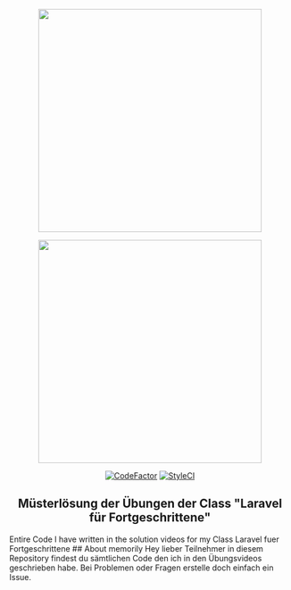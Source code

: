 <p align="center"><a href="https://www.webmasters-fernakademie.de"><img src="https://www.webmasters-fernakademie.de/images/wfa_img/logo-wfa.png?1571290125" width="400"></a></p>
<p align="center"><a href="https://laravel.com/"><img src="https://res.cloudinary.com/dtfbvvkyp/image/upload/v1566331377/laravel-logolockup-cmyk-red.svg" width="400">
    </a>  
    </p>
<p align="center">
<a href="https://www.codefactor.io/repository/github/cosnavel/webmasters-laravel-fuer-fortgeschrittene"><img src="https://www.codefactor.io/repository/github/cosnavel/webmasters-laravel-fuer-fortgeschrittene/badge" alt="CodeFactor" /></a>
 <a href="https://github.styleci.io/repos/274353378"><img src="https://github.styleci.io/repos/274353378/shield?branch=master" alt="StyleCI"></a>
</p>
<h2 align="center">
Müsterlösung der Übungen der Class "Laravel für Fortgeschrittene"
</h2>
Entire Code I have written in the solution videos for my Class Laravel fuer Fortgeschrittene
## About memorily
Hey lieber Teilnehmer in diesem Repository findest du sämtlichen Code den ich in den Übungsvideos geschrieben habe. Bei Problemen oder Fragen erstelle doch einfach ein Issue.
